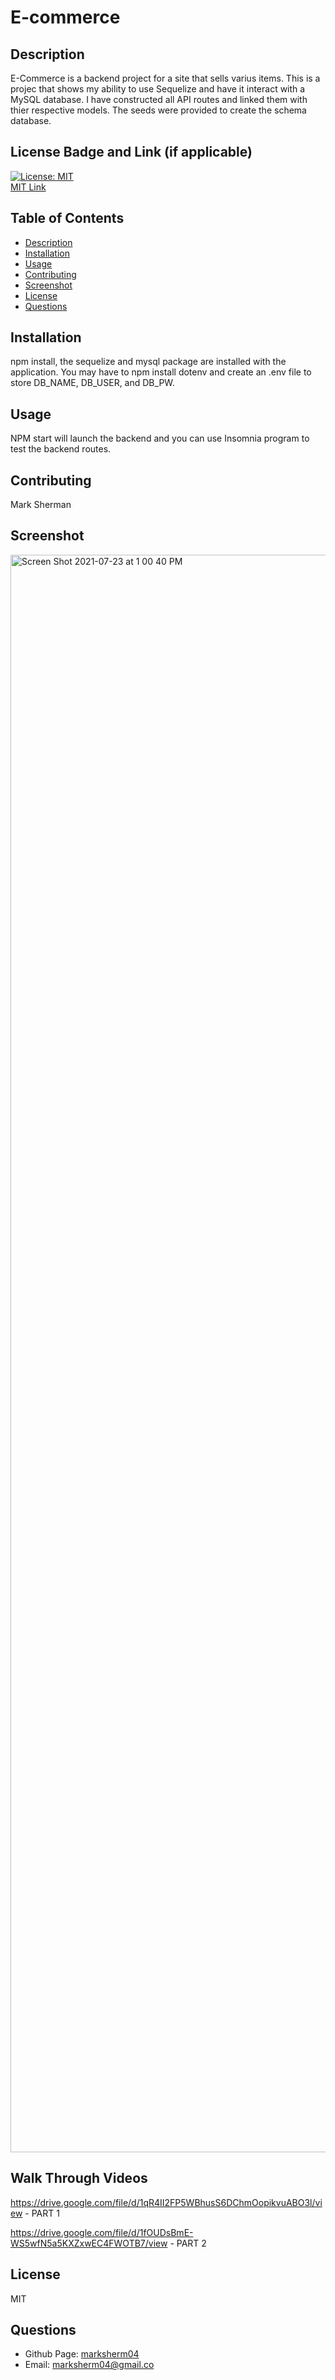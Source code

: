 # E-commerce


## Description
E-Commerce is a backend project for a site that sells varius items.  This is a projec that shows my ability to use Sequelize and have it interact with a MySQL database.  I have constructed all API routes and linked them with thier respective models.  The seeds were provided to create the schema database.

## License Badge and Link (if applicable)
[![License: MIT](https://img.shields.io/badge/License-MIT-yellow.svg)](https://opensource.org/licenses/MIT) <br />
[MIT Link](https://opensource.org/licenses/MIT)

  ## Table of Contents
- [Description](#description)
- [Installation](#installation)
- [Usage](#usage)
- [Contributing](#contributing)
- [Screenshot](#tests)
- [License](#screenshot)
- [Questions](#githubUser)

## Installation
npm install, the sequelize and mysql package are installed with the application. You may have to npm install dotenv and create an .env file to store DB_NAME, DB_USER, and DB_PW.  

## Usage
NPM start will launch the backend and you can use Insomnia program to test the backend routes.

## Contributing
Mark Sherman

## Screenshot
<img width="2556" alt="Screen Shot 2021-07-23 at 1 00 40 PM" src="https://user-images.githubusercontent.com/81338255/126816480-a678b2fe-5ca8-48fb-944e-e081d60e788f.png">

## Walk Through Videos

https://drive.google.com/file/d/1qR4II2FP5WBhusS6DChmOopikvuABO3l/view  - PART 1

https://drive.google.com/file/d/1fOUDsBmE-WS5wfN5a5KXZxwEC4FWOTB7/view  - PART 2 

## License
MIT


## Questions
- Github Page: [marksherm04](https://github.com/marksherm04)
- Email: marksherm04@gmail.co
